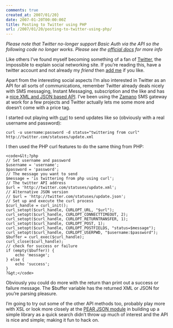 ```yaml
---
comments: true
created_at: 2007/01/20}
date: 2007-01-20T00:00:00Z
title: Posting to Twitter using PHP
url: /2007/01/20/posting-to-twitter-using-php/
---
```


*Please note that Twitter no-longer support Basic Auth via the API so the following code no longer works. Please see the [official docs](http://dev.twitter.com/pages/oauth_faq) for more info*

<p>
Like others I’ve found myself becoming something of a fan of <a href="http://twitter.com">Twitter</a>, the impossible to explain social networking site. If you’re reading this, have a twitter account and not already my <em>friend</em> then <a href="http://twitter.com/garethr">add me</a> if you like.

</p>
<p>
Apart from the interesting social aspects I’m also interested in Twitter as an API for all sorts of communications, remember Twitter already deals nicely with SMS messaging, Instant Messaging, subscription and the like and has a <a href="http://twitter.com/help/api">nice XML and JSON based API</a>. I’ve been using the <a href="http://www.zamano.com/">Zamano</a> SMS gateway at work for a few projects and Twitter actually lets me some more and doesn’t come with a price tag.

</p>
<p>
I started out playing with <a href="http://curl.haxx.se/">curl</a> to send updates like so (obviously with a real username and password):

</p>
<code>curl -u username:password -d status="twittering from curl" http://twitter.com/statuses/update.xml</code>

I then used the PHP curl features to do the same thing from PHP:

    <code>&lt;?php
    // Set username and password
    $username = 'username';
    $password = 'password';
    // The message you want to send
    $message = 'is twittering from php using curl';
    // The twitter API address
    $url = 'http://twitter.com/statuses/update.xml';
    // Alternative JSON version
    // $url = 'http://twitter.com/statuses/update.json';
    // Set up and execute the curl process
    $curl_handle = curl_init();
    curl_setopt($curl_handle, CURLOPT_URL, "$url");
    curl_setopt($curl_handle, CURLOPT_CONNECTTIMEOUT, 2);
    curl_setopt($curl_handle, CURLOPT_RETURNTRANSFER, 1);
    curl_setopt($curl_handle, CURLOPT_POST, 1);
    curl_setopt($curl_handle, CURLOPT_POSTFIELDS, "status=$message");
    curl_setopt($curl_handle, CURLOPT_USERPWD, "$username:$password");
    $buffer = curl_exec($curl_handle);
    curl_close($curl_handle);
    // check for success or failure
    if (empty($buffer)) {
        echo 'message';
    } else {
        echo 'success';
    }
    ?&gt;</code>

<p>
Obviously you could do more with the return than print out a success or failure message. The $buffer variable has the returned XML or JSON for you’re parsing pleasure.

</p>
<p>
I’m going to try out some of the other API methods too, probably play more with XSL or look more closely at the <a href="http://pear.php.net/pepr/pepr-proposal-show.php?id=198">PEAR JSON module</a> in building up a simple library as a quick search didn’t throw up much of interest and the API is nice and simple; making it fun to hack on.

</p>
